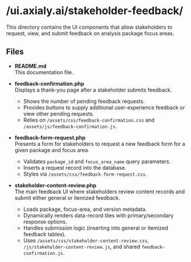# /ui.axialy.ai/stakeholder-feedback/

This directory contains the UI components that allow stakeholders to request, view, and submit feedback on analysis package focus areas.

## Files

- **README.md**  
  This documentation file.

- **feedback-confirmation.php**  
  Displays a thank-you page after a stakeholder submits feedback.  
  - Shows the number of pending feedback requests.  
  - Provides buttons to supply additional user-experience feedback or view other pending requests.  
  - Relies on `/assets/css/feedback-confirmation.css` and `/assets/js/feedback-confirmation.js`.

- **feedback-form-request.php**  
  Presents a form for stakeholders to request a new feedback form for a given package and focus area.  
  - Validates `package_id` and `focus_area_name` query parameters.  
  - Inserts a request record into the database.  
  - Styles via `/assets/css/feedback-form-request.css`.

- **stakeholder-content-review.php**  
  The main feedback UI where stakeholders review content records and submit either general or itemized feedback.  
  - Loads package, focus-area, and version metadata.  
  - Dynamically renders data-record tiles with primary/secondary response options.  
  - Handles submission logic (inserting into general or itemized feedback tables).  
  - Uses `/assets/css/stakeholder-content-review.css`, `/js/stakeholder-content-review.js`, and shared `feedback-confirmation.js`.
